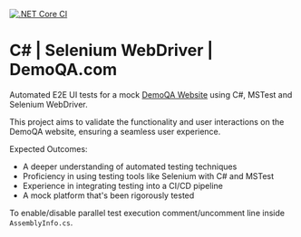 [![.NET Core CI](https://github.com/adamTarasiewicz/CSharp-Selenium-DemoQA/actions/workflows/main.yml/badge.svg)](https://github.com/adamTarasiewicz/CSharp-Selenium-DemoQA/actions/workflows/main.yml)

# C# | Selenium WebDriver | DemoQA.com

Automated E2E UI tests for a mock [DemoQA Website](https://demoqa.com/) using C#, MSTest and Selenium WebDriver.

This project aims to validate the functionality and user interactions on the DemoQA website, ensuring a seamless user experience.

Expected Outcomes:
- A deeper understanding of automated testing techniques
- Proficiency in using testing tools like Selenium with C# and MSTest
- Experience in integrating testing into a CI/CD pipeline
- A mock platform that's been rigorously tested


To enable/disable parallel test execution comment/uncomment line inside `AssemblyInfo.cs`.

